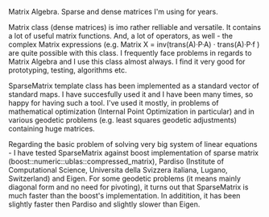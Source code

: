 
Matrix Algebra. Sparse and dense matrices I'm using for years.

Matrix class (dense matrices) is imo rather relliable and versatile. It contains a lot of useful matrix functions. And, a lot of operators, as well - the complex Matrix expressions (e.g. Matrix X = inv(trans(A)·P·A) · trans(A)·P·f ) are quite possible with this class. I frequently face problems in regards to Matrix Algebra and I use this class almost always. I find it very good for prototyping, testing, algorithms etc.

SparseMatrix<T> template class has been implemented as a standard vector of standard maps. I have succesfully used it and I have been many times, so happy for having such a tool. I've used it mostly, in problems of mathematical optimization (Internal Point Optimization in particular) and in various geodetic problems (e.g. least squares geodetic adjustments) containing huge matrices. 

Regarding the basic problem of solving very big system of linear equations - I have tested SparseMatrix<T> against boost implementation of sparse matrix (boost::numeric::ublas::compressed_matrix<T>), Pardiso (Institute of Computational Science, Universita della Svizzera italiana, Lugano, Switzerland) and Eigen. For some geodetic problems (it means mainly diagonal form and no need for pivoting), it turns out that SparseMatrix<T> is much faster than the boost's implementation. In additition, it has been slightly faster then Pardiso and slightly slower than Eigen.


